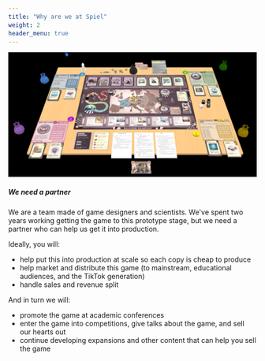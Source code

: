 ```yaml
---
title: "Why are we at Spiel"
weight: 2
header_menu: true
---
```


![Play on Tabletopia](images/tabletopia.png)

##### We need a partner

We are a team made of game designers and scientists.  We've spent two years working getting the game to this prototype stage, but we need a partner who can help us get it into production.

Ideally, you will:
* help put this into production at scale so each copy is cheap to produce
* help market and distribute this game (to mainstream, educational audiences, and the TikTok generation)
* handle sales and revenue split

And in turn we will:
* promote the game at academic conferences
* enter the game into competitions, give talks about the game, and sell our hearts out
* continue developing expansions and other content that can help you sell the game

